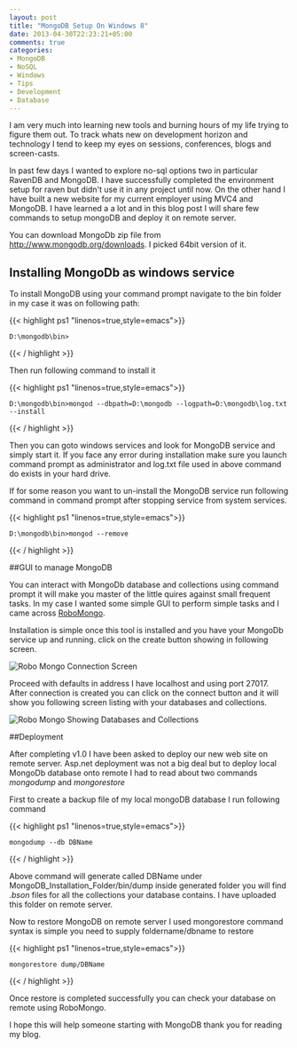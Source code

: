 ```yaml
---
layout: post
title: "MongoDB Setup On Windows 8"
date: 2013-04-30T22:23:21+05:00
comments: true
categories:
- MongoDB
- NoSQL
- Windows
- Tips
- Development
- Database
---
```


I am very much into learning new tools and burning hours of my life trying to figure them out. To track whats new on development horizon and technology I tend to keep my eyes on sessions, conferences, blogs and screen-casts. 

In past few days I wanted to explore no-sql options two in particular RavenDB and MongoDB. I have successfully completed the environment setup for raven but didn't use it in any project until now. On the other hand I have built a new website for my current employer using MVC4 and MongoDB. I have learned a a lot and in this blog post I will share few commands to setup mongoDB and deploy it on remote server.

You can download MongoDb zip file from http://www.mongodb.org/downloads. I picked 64bit version of it.

## Installing MongoDb as windows service

To install MongoDB using your command prompt navigate to the bin folder in my case it was on following path:

{{< highlight ps1  "linenos=true,style=emacs">}}

	D:\mongodb\bin>

{{< / highlight >}}

Then run following command to install it

{{< highlight ps1  "linenos=true,style=emacs">}}

	D:\mongodb\bin>mongod --dbpath=D:\mongodb --logpath=D:\mongodb\log.txt --install

{{< / highlight >}}

Then you can goto windows services and look for MongoDB service and simply start it. If you face any error during installation make sure you launch command prompt as administrator and log.txt file used in above command do exists in your hard drive.

If for some reason you want to un-install the MongoDB service run following command in command prompt after stopping service from system services.

{{< highlight ps1  "linenos=true,style=emacs">}}

	D:\mongodb\bin>mongod --remove

{{< / highlight >}}

##GUI to manage MongoDB

You can interact with MongoDb database and collections using command prompt it will make you master of the little quires against small frequent tasks. In my case I wanted some simple GUI to perform simple tasks and I came across [RoboMongo](http://robomongo.org/).


Installation is simple once this tool is installed and you have your MongoDb service up and running. click on the create button showing in following screen.

![Robo Mongo Connection Screen](https://lh4.googleusercontent.com/-W5SYuoYBfqE/UmZNepJZPkI/AAAAAAAACcQ/LVaMJiW2k50/w668-h410-no/roboCreate.jpg)

Proceed with defaults in address I have localhost and using port 27017. After connection is created you can click on the connect button and it will show you following screen listing with your databases and collections.


![Robo Mongo Showing Databases and Collections](https://lh6.googleusercontent.com/fJjuZWRgwzWSRNwF0HzVw4bJ8JryEKLuAwWWIaKlfEY=w1183-h737-no)


##Deployment

After completing v1.0 I have been asked to deploy our new web site on remote server. Asp.net deployment was not a big deal but to deploy local MongoDb database onto remote I had to read about two commands *mongodump* and *mongorestore*

First to create a backup file of my local mongoDB database I run following command 

{{< highlight ps1  "linenos=true,style=emacs">}}

	mongodump --db DBName

{{< / highlight >}}

Above command will generate called DBName under MongoDB_Installation_Folder/bin/dump inside generated folder you will find *.bson* files for all the collections your database contains. I have uploaded this folder on remote server.


Now to restore MongoDB on remote server I used mongorestore command syntax is simple you need to supply foldername/dbname to restore

{{< highlight ps1  "linenos=true,style=emacs">}}

	mongorestore dump/DBName

{{< / highlight >}}

Once restore is completed successfully you can check your database on remote using RoboMongo.

I hope this will help someone starting with MongoDB thank you for reading my blog.
